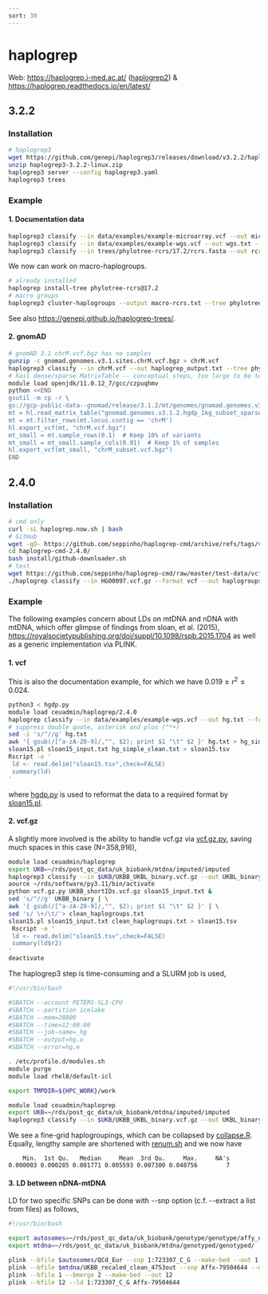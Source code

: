 ```yaml
---
sort: 30
---
```


# haplogrep

Web: <https://haplogrep.i-med.ac.at/> ([haplogrep2](https://haplogrep.i-med.ac.at/haplogrep2/index.html)) & <https://haplogrep.readthedocs.io/en/latest/>

## 3.2.2

### Installation

```bash
# haplogrep3
wget https://github.com/genepi/haplogrep3/releases/download/v3.2.2/haplogrep3-3.2.2-linux.zip
unzip haplogrep3-3.2.2-linux.zip
haplogrep3 server --config haplogrep3.yaml
haplogrep3 trees
```

### Example

#### 1. Documentation data

```bash
haplogrep3 classify --in data/examples/example-microarray.vcf --out microarray.txt --tree=phylotree-rcrs@17.0
haplogrep3 classify --in data/examples/example-wgs.vcf --out wgs.txt --tree=phylotree-rcrs@17.0
haplogrep3 classify --in trees/phylotree-rcrs/17.2/rcrs.fasta --out rcrs.txt --tree phylotree-rcrs@17.2
```

We now can work on macro-haplogroups.

```bash
# already installed
haplogrep install-tree phylotree-rcrs@17.2
# macro groups
haplogrep3 cluster-haplogroups --output macro-rcrs.txt --tree phylotree-rcrs@17.2
```

See also <https://genepi.github.io/haplogrep-trees/>.

#### 2. gnomAD

```bash
# gnomAD 3.1 chrM.vcf.bgz has no samples
gunzip -c gnomad.genomes.v3.1.sites.chrM.vcf.bgz > chrM.vcf
haplogrep3 classify --in chrM.vcf --out haplogrep_output.txt --tree phylotree-rcrs@17.0
# hail dense/sparse MatrixTable -- conceptual steps, too large to be tested!
module load openjdk/11.0.12_7/gcc/czpuqhmv
python <<END
gsutil -m cp -r \
gs://gcp-public-data--gnomad/release/3.1.2/mt/genomes/gnomad.genomes.v3.1.2.hgdp_1kg_subset_sparse.mt .
mt = hl.read_matrix_table("gnomad.genomes.v3.1.2.hgdp_1kg_subset_sparse.mt")
mt = mt.filter_rows(mt.locus.contig == 'chrM')
hl.export_vcf(mt, "chrM.vcf.bgz")
mt_small = mt.sample_rows(0.1)  # Keep 10% of variants
mt_small = mt_small.sample_cols(0.01)  # Keep 1% of samples
hl.export_vcf(mt_small, "chrM_subset.vcf.bgz")
END
```

## 2.4.0

### Installation

```bash
# cmd only
curl -sL haplogrep.now.sh | bash
# GitHub
wget -qO- https://github.com/seppinho/haplogrep-cmd/archive/refs/tags/v2.4.0.tar.gz | tar xfz -
cd haplogrep-cmd-2.4.0/
bash install/github-downloader.sh
# test
wget https://github.com/seppinho/haplogrep-cmd/raw/master/test-data/vcf/HG00097.vcf.gz
./haplogrep classify --in HG00097.vcf.gz --format vcf --out haplogroups.txt
```

### Example

The following examples concern about LDs on mtDNA and nDNA with mtDNA, which offer glimpse of findings from sloan, et al. (2015), <https://royalsocietypublishing.org/doi/suppl/10.1098/rspb.2015.1704> as well as a generic implementation via PLINK.

#### 1. vcf

This is also the documentation example, for which we have $0.019 \ge r^2 \le 0.024$.

```bash
python3 < hgdp.py
module load ceuadmin/haplogrep/2.4.0
haplogrep classify --in data/examples/example-wgs.vcf --out hg.txt --format=vcf
# suppress double quote, asterisk and plus ("*+)
sed -i 's/"//g' hg.txt
awk '{ gsub(/[^a-zA-Z0-9]/,"", $2); print $1 "\t" $2 }' hg.txt > hg_simple_clean.txt
sloan15.pl sloan15_input.txt hg_simple_clean.txt > sloan15.tsv
Rscript -e '
 ld <- read.delim("sloan15.tsv",check=FALSE)
 summary(ld)
'
```

where [hgdp.py](files/hgdp.py) is used to reformat the data to a required format by [sloan15.pl](files/sloan15.pl).

#### 2. vcf.gz

A slightly more involved is the ability to handle vcf.gz via [vcf.gz.py](files/vcf.gz.py), saving much spaces in this case (N=358,916),

```bash
module load ceuadmin/haplogrep
export UKB=~/rds/post_qc_data/uk_biobank/mtdna/imputed/imputed
haplogrep3 classify --in $UKB/UKBB_UKBL_binary.vcf.gz --out UKBL_binary --tree=phylotree-rcrs@17.2
aource ~/rds/software/py3.11/bin/activate
python vcf.gz.py UKBB_shortIDs.vcf.gz sloan15_input.txt &
sed 's/"//g' UKBB_binary | \
awk '{ gsub(/[^a-zA-Z0-9]/,"", $2); print $1 "\t" $2 }' | \
sed 's/ \+/\t/'> clean_haplogroups.txt
sloan15.pl sloan15_input.txt clean_haplogroups.txt > sloan15.tsv
 Rscript -e '
 ld <- read.delim("sloan15.tsv",check=FALSE)
 summary(ld$r2)
'
deactivate
```

The haplogrep3 step is time-consuming and a SLURM job is used,

```bash
#!/usr/bin/bash

#SBATCH --account PETERS-SL3-CPU
#SBATCH --partition icelake
#SBATCH --mem=28800
#SBATCH --time=12:00:00
#SBATCH --job-name=_hg
#SBATCH --output=hg.o
#SBATCH --error=hg.e

. /etc/profile.d/modules.sh
module purge
module load rhel8/default-icl

export TMPDIR=${HPC_WORK}/work

module load ceuadmin/haplogrep
export UKB=~/rds/post_qc_data/uk_biobank/mtdna/imputed/imputed
haplogrep3 classify --in $UKB/UKBB_UKBL_binary.vcf.gz --out UKBL_binary --tree=phylotree-rcrs@17.2
```

We see a fine-grid haplogroupings, which can be collapsed by [collapse.R](files/collapse.R).
Equally, lengthy sample are shortened with [renum.sh](files/renum.sh) and we now have

```
    Min.  1st Qu.   Median     Mean  3rd Qu.     Max.     NA's
0.000003 0.000285 0.001771 0.005593 0.007300 0.048756        7
```

#### 3. LD between nDNA-mtDNA

LD for two specific SNPs can be done with --snp option (c.f. --extract a list from files) as follows,

```bash
#!/usr/bin/bash

export autosomes=~/rds/post_qc_data/uk_biobank/genotype/genotype/affy_ukbiobank_array/QCd_data/
export mtdna=~/rds/post_qc_data/uk_biobank/mtdna/genotyped/genotyped/

plink --bfile $autosomes/QCd_Eur --snp 1:723307_C_G --make-bed --out 1
plink --bfile $mtdna/UKBB_recaled_clean_4753out --snp Affx-79504644 --make-bed --out 2
plink --bfile 1 --bmerge 2 --make-bed --out 12
plink --bfile 12 --ld 1:723307_C_G Affx-79504644
```

